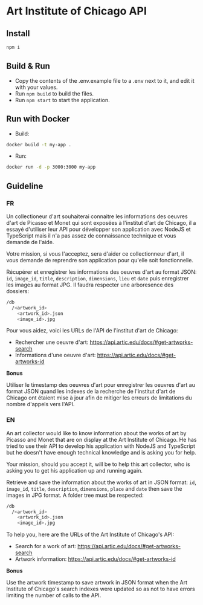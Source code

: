 # Art Institute of Chicago API

## Install
```bash
npm i
```

## Build & Run
- Copy the contents of the .env.example file to a .env next to it, and edit it with your values.
- Run ```npm build``` to build the files.
- Run ```npm start``` to start the application.

## Run with Docker

- Build:
```bash
docker build -t my-app .
```

- Run:
```bash
docker run -d -p 3000:3000 my-app
```

## Guideline

### FR

Un collectioneur d'art souhaiterai connaitre les informations des oeuvres d'art de Picasso et Monet qui sont exposées à l'institut d'art de Chicago, il a essayé d'utiliser leur API pour développer son application avec NodeJS et TypeScript mais il n'a pas assez de connaissance technique et vous demande de l'aide.

Votre mission, si vous l'acceptez, sera d'aider ce collectionneur d'art, il vous demande de reprendre son application pour qu'elle soit fonctionnelle.

Récupérer et enregistrer les informations des oeuvres d'art au format JSON: ```id```, ```image_id```, ```title```, ```description```, ```dimensions```, ```lieu``` et ```date``` puis enregistrer les images au format JPG.
Il faudra respecter une arboresence des dossiers:
```bash
/db
  /<artwork_id>
    <artwork_id>.json
    <image_id>.jpg                                          
```

Pour vous aidez, voici les URLs de l'API de l'institut d'art de Chicago:
- Rechercher une oeuvre d'art: https://api.artic.edu/docs/#get-artworks-search
- Informations d'une oeuvre d'art: https://api.artic.edu/docs/#get-artworks-id

**Bonus**

Utiliser le timestamp des oeuvres d'art pour enregistrer les oeuvres d'art au format JSON
quand les indexes de la recherche de l'institut d'art de Chicago ont étaient mise à jour afin de mitiger les erreurs de limitations du nombre d'appels vers l'API.

### EN

An art collector would like to know information about the works of art by Picasso and Monet that are on display at the Art Institute of Chicago. He has tried to use their API to develop his application with NodeJS and TypeScript but he doesn't have enough technical knowledge and is asking you for help.

Your mission, should you accept it, will be to help this art collector, who is asking you to get his application up and running again.

Retrieve and save the information about the works of art in JSON format: ```id```, ```image_id```, ```title```, ```description```, ```dimensions```, ```place``` and ```date``` then save the images in JPG format.
A folder tree must be respected:

```bash
/db
  /<artwork_id>
    <artwork_id>.json
    <image_id>.jpg                                                      
```

To help you, here are the URLs of the Art Institute of Chicago's API:
- Search for a work of art: https://api.artic.edu/docs/#get-artworks-search
- Artwork information: https://api.artic.edu/docs/#get-artworks-id

**Bonus**

Use the artwork timestamp to save artwork in JSON format
when the Art Institute of Chicago's search indexes were updated so as not to have errors limiting the number of calls to the API.